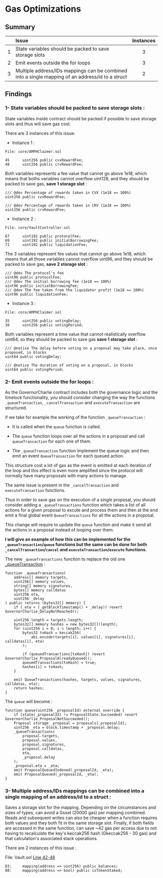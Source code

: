 # Gas Optimizations

## Summary

|       | Issue        | Instances    |
| :---: |:-------------|:------------:|
| 1 | State variables should be packed to save storage slots | 3 |
| 2 | Emit events outside the for loops | 3 |
| 3 | Multiple address/IDs mappings can be combined into a single mapping of an address/id to a struct | 2 |


## Findings

### 1- State variables should be packed to save storage slots :

State variables inside contract should be packed if possible to save storage slots and thus will save gas cost.

There are 3 instances of this issue:

* Instance 1 :

```
File: core/AMPHClaimer.sol

45      uint256 public cvxRewardFee;
48      uint256 public crvRewardFee;
```

Both variables represents a fee value that cannot go above 1e18, which means that boths variables cannot overflow uint128, and they should be packed to save gas, **save 1 storage slot** : 

```
/// @dev Percentage of rewards taken in CVX (1e18 == 100%)
uint256 public cvxRewardFee;

/// @dev Percentage of rewards taken in CRV (1e18 == 100%)
uint256 public crvRewardFee;
```

* Instance 2 :

```
File: core/VaultController.sol

67      uint192 public protocolFee;
69      uint192 public initialBorrowingFee;
71      uint192 public liquidationFee;
```

The 3 variables represent fee values that cannot go above 1e18, which means that all those variables cannot overflow uint96, and they should be packed to save gas, **save 2 storage slot** :

```
/// @dev The protocol's fee
uint96 public protocolFee;
/// @dev The initial borrowing fee (1e18 == 100%)
uint96 public initialBorrowingFee;
/// @dev The fee taken from the liquidator profit (1e18 == 100%)
uint96 public liquidationFee;
```

* Instance 3 :

```
File: core/AMPHClaimer.sol

35      uint256 public votingDelay;
38      uint256 public votingPeriod;
```

Both variables represent a time value that cannot realistically overflow uint64, so they should be packed to save gas **save 1 storage slot** : 

```
/// @notice The delay before voting on a proposal may take place, once proposed, in blocks
uint64 public votingDelay;

/// @notice The duration of voting on a proposal, in blocks
uint64 public votingPeriod;
```


### 2- Emit events outside the for loops :

As the GovernorCharlie contract includes both the governance logic and the timelock functionality, you should consider changing the way the functions `_queueTransaction`, `_cancelTransaction` and `executeTransaction` are structured.

if we take for example the working of the function `_queueTransaction` :

* It is called when the `queue` function is called.

* The `queue` function loops over all the actions in a proposal and call `queueTransaction` for each one of them.

* The `_queueTransaction` function implement the queue logic and then emit an event `QueueTransaction` for each queued action.

This structure cost a lot of gas as the event is emitted at each iteration of the loop and this effect is even more amplified since the protocol will normally have many proposals with many actions to manage. 

The same issue is present in the `_cancelTransaction` and `executeTransaction` functions.

Thus in order to save gas on the execution of a single proposal, you should consider adding a `_queueTransactions` function which takes a list of all actions for a given proposal to excute and process them and then at the end emit a final global event `QueueTransactions` for all the actions in a proposal.

This change will require to update the `queue` function and make it send all the actions in a proposal instead of looping over them.

**I will give an example of how this can be implemented for the `_queueTransaction`/`queue` functions but the same can be done for both `_cancelTransaction`/`cancel` and `executeTransaction`/`execute` functions.**

The new `_queueTransactions` function to replace the old one [_queueTransaction](https://github.com/code-423n4/2023-07-amphora/blob/main/core/solidity/contracts/governance/GovernorCharlie.sol#L289-L303) :

```solidity
function _queueTransactions(
    address[] memory targets,
    uint256[] memory values,
    string[] memory signatures,
    bytes[] memory calldatas
    uint256 eta,
    uint256 _delay
) public returns (bytes32[] memory) {
    if (_eta < (_getBlockTimestamp() + _delay)) revert GovernorCharlie_DelayNotReached();

    uint256 length = targets.length;
    bytes32[] memory hashes = new bytes32[](length);
    for (uint256 i = 0; i < length; i++) {
        bytes32 txHash = keccak256(
            abi.encode(targets[i], values[i], signatures[i], calldatas[i], eta)
        );
        
        if (queuedTransactions[txHash]) revert GovernorCharlie_ProposalAlreadyQueued();
        queuedTransactions[txHash] = true;
        hashes[i] = txHash;
    }

    emit QueueTransactions(hashes, targets, values, signatures, calldatas, eta);
    return hashes;
}
```

The `queue` will become : 

```solidity
function queue(uint256 _proposalId) external override {
    if (state(_proposalId) != ProposalState.Succeeded) revert GovernorCharlie_ProposalNotSucceeded();
    Proposal storage _proposal = proposals[_proposalId];
    uint256 _eta = block.timestamp + _proposal.delay;
    _queueTransactions(
        proposal.targets,
        proposal.values,
        proposal.signatures,
        proposal.calldatas,
        eta,
        _proposal.delay
    );
    _proposal.eta = _eta;
    emit ProposalQueuedIndexed(_proposalId, _eta);
    emit ProposalQueued(_proposalId, _eta);
}

```


### 3- Multiple address/IDs mappings can be combined into a single mapping of an address/id to a struct :

Saves a storage slot for the mapping. Depending on the circumstances and sizes of types, can avoid a Gsset (20000 gas) per mapping combined. Reads and subsequent writes can also be cheaper when a function requires both values and they both fit in the same storage slot. Finally, if both fields are accessed in the same function, can save ~42 gas per access due to not having to recalculate the key's keccak256 hash (Gkeccak256 - 30 gas) and that calculation's associated stack operations.

There are 2 instances of this issue :

File: Vault.sol [Line 42-46](https://github.com/code-423n4/2023-07-amphora/blob/main/core/solidity/contracts/core/Vault.sol#L42-L46)
```solidity
83:     mapping(address => uint256) public balances;
88:     mapping(address => bool) public isTokenStaked;
```